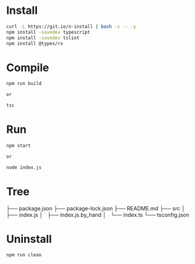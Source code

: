 # Install
```bash
curl -L https://git.io/n-install | bash -s -- -y 
npm install -savedev typescript
npm install -savedev tslint
npm install @types/rx
```

# Compile
```bash
npm run build

or 

tsc
```

# Run
```bash
npm start

or 

node index.js
```

# Tree
├── package.json
├── package-lock.json
├── README.md
├── src
│   ├── index.js
│   ├── index.js.by_hand
│   └── index.ts
└── tsconfig.json


# Uninstall
```bash
npm run clean
```